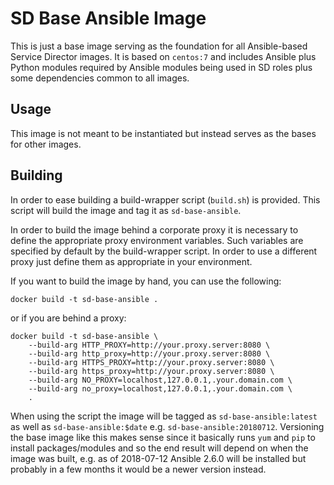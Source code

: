 SD Base Ansible Image
=====================

This is just a base image serving as the foundation for all Ansible-based Service Director images. It is based on `centos:7` and includes Ansible plus Python modules required by Ansible modules being used in SD roles plus some dependencies common to all images.

Usage
-----

This image is not meant to be instantiated but instead serves as the bases for other images.

Building
--------

In order to ease building a build-wrapper script (`build.sh`) is provided. This script will build the image and tag it as `sd-base-ansible`.

In order to build the image behind a corporate proxy it is necessary to define the appropriate proxy environment variables. Such variables are specified by default by the build-wrapper script. In order to use a different proxy just define them as appropriate in your environment.

If you want to build the image by hand, you can use the following:

    docker build -t sd-base-ansible .

or if you are behind a proxy:

    docker build -t sd-base-ansible \
        --build-arg HTTP_PROXY=http://your.proxy.server:8080 \
        --build-arg http_proxy=http://your.proxy.server:8080 \
        --build-arg HTTPS_PROXY=http://your.proxy.server:8080 \
        --build-arg https_proxy=http://your.proxy.server:8080 \
        --build-arg NO_PROXY=localhost,127.0.0.1,.your.domain.com \
        --build-arg no_proxy=localhost,127.0.0.1,.your.domain.com \
        .

When using the script the image will be tagged as `sd-base-ansible:latest` as well as `sd-base-ansible:$date` e.g. `sd-base-ansible:20180712`. Versioning the base image like this makes sense since it basically runs `yum` and `pip` to install packages/modules and so the end result will depend on when the image was built, e.g. as of 2018-07-12 Ansible 2.6.0 will be installed but probably in a few months it would be a newer version instead.